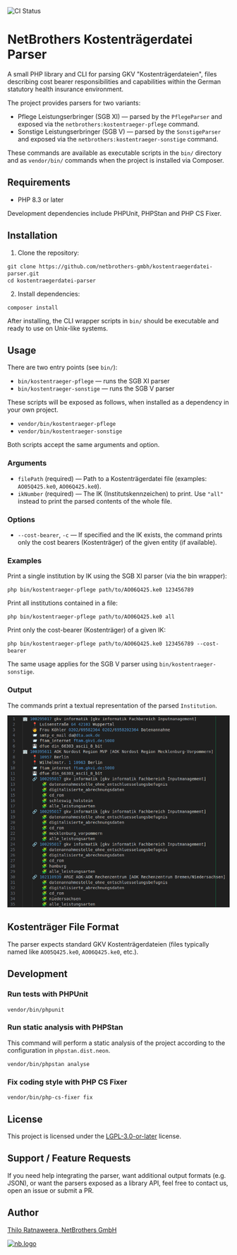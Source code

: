 ![CI Status](https://github.com/netbrothers-gmbh/kostentraegerdatei-parser/actions/workflows/ci.yml/badge.svg)

# NetBrothers Kostenträgerdatei Parser

A small PHP library and CLI for parsing GKV "Kostenträgerdateien", files
describing cost bearer responsibilities and capabilities within the German
statutory health insurance environment.

The project provides parsers for two variants:

- Pflege Leistungserbringer (SGB XI) — parsed by the `PflegeParser` and exposed via the `netbrothers:kostentraeger-pflege` command.
- Sonstige Leistungserbringer (SGB V) — parsed by the `SonstigeParser` and exposed via the `netbrothers:kostentraeger-sonstige` command.

These commands are available as executable scripts in the `bin/` directory and
as `vendor/bin/` commands when the project is installed via Composer.

## Requirements

- PHP 8.3 or later

Development dependencies include PHPUnit, PHPStan and PHP CS Fixer.

## Installation

1. Clone the repository:

```shell
git clone https://github.com/netbrothers-gmbh/kostentraegerdatei-parser.git
cd kostentraegerdatei-parser
```

2. Install dependencies:

```shell
composer install
```

After installing, the CLI wrapper scripts in `bin/` should be executable and
ready to use on Unix-like systems.

## Usage

There are two entry points (see `bin/`):

- `bin/kostentraeger-pflege` — runs the SGB XI parser
- `bin/kostentraeger-sonstige` — runs the SGB V parser

These scripts will be exposed as follows, when installed as a dependency in your
own project.

- `vendor/bin/kostentraeger-pflege`
- `vendor/bin/kostentraeger-sonstige`

Both scripts accept the same arguments and option.

### Arguments

- `filePath` (required) — Path to a Kostenträgerdatei file (examples: `AO05Q425.ke0`, `AO06Q425.ke0`).
- `ikNumber` (required) — The IK (Institutskennzeichen) to print. Use `"all"` instead to print the parsed contents of the whole file.

### Options

- `--cost-bearer`, `-c` — If specified and the IK exists, the command prints only the cost bearers (Kostenträger) of the given entity (if available).

### Examples

Print a single institution by IK using the SGB XI parser (via the bin wrapper):

```shell
php bin/kostentraeger-pflege path/to/AO06Q425.ke0 123456789
```

Print all institutions contained in a file:

```shell
php bin/kostentraeger-pflege path/to/AO06Q425.ke0 all
```

Print only the cost-bearer (Kostenträger) of a given IK:

```shell
php bin/kostentraeger-pflege path/to/AO06Q425.ke0 123456789 --cost-bearer
```

The same usage applies for the SGB V parser using `bin/kostentraeger-sonstige`.

### Output

The commands print a textual representation of the parsed `Institution`.

![Screenshot of the Kostenträgerdatei Parser's Output](docs/assets/output.png)

## Kostenträger File Format

The parser expects standard GKV Kostenträgerdateien (files typically named like
`AO05Q425.ke0`, `AO06Q425.ke0`, etc.).

## Development

### Run tests with PHPUnit

```shell
vendor/bin/phpunit
```

### Run static analysis with PHPStan

This command will perform a static analysis of the project according to the
configuration in `phpstan.dist.neon`.

```shell
vendor/bin/phpstan analyse
```

### Fix coding style with PHP CS Fixer

```shell
vendor/bin/php-cs-fixer fix
```

## License

This project is licensed under the [LGPL-3.0-or-later](https://spdx.org/licenses/LGPL-3.0-or-later.html) license.

## Support / Feature Requests

If you need help integrating the parser, want additional output formats (e.g.
JSON), or want the parsers exposed as a library API, feel free to contact us,
open an issue or submit a PR.

## Author

[Thilo Ratnaweera, NetBrothers GmbH](https://netbrothers.de)

[![nb.logo](https://netbrothers.de/wp-content/uploads/2020/12/netbrothers_logo.png)](https://netbrothers.de)
